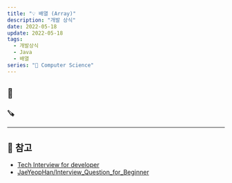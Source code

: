 ```yaml
---
title: "💡 배열 (Array)"
description: "개발 상식"
date: 2022-05-18
update: 2022-05-18
tags:
  - 개발상식
  - Java
  - 배열
series: "📂 Computer Science"
---
```


## 🧷 

### 🪚 

---

## 📕 참고
- [Tech Interview for developer](https://gyoogle.dev/blog/algorithm/Bubble%20Sort.html)
- [JaeYeopHan/Interview_Question_for_Beginner](https://github.com/JaeYeopHan/Interview_Question_for_Beginner/tree/master/Algorithm)
